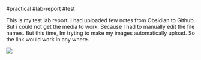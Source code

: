 #practical #lab-report #test

This is my test lab report. I had uploaded few notes from Obsidian to Github. But i could not get the media to work. Because I had to manually edit the file names. But this time, Im tryting to make my images automatically upload. So the link would work in any where. 


![](https://i.imgur.com/hbWpQRd.jpg)
